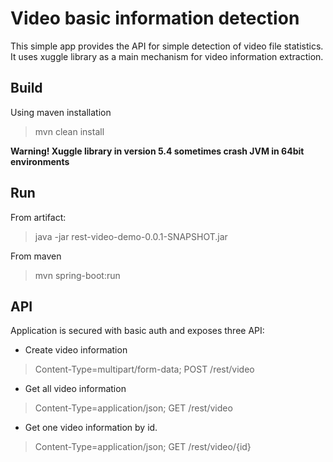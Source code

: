 # Video basic information detection 

This simple app provides the API for simple detection of video file statistics. It uses xuggle library as a main mechanism for video information extraction.

## Build
Using maven installation
> mvn clean install

__Warning! Xuggle library in version 5.4 sometimes crash JVM in 64bit environments__

## Run 
From artifact: 
> java -jar rest-video-demo-0.0.1-SNAPSHOT.jar

From maven
> mvn spring-boot:run

## API 
Application is secured with basic auth and exposes three API: 
* Create video information
> Content-Type=multipart/form-data; 
> POST /rest/video
* Get all video information
> Content-Type=application/json; 
> GET /rest/video
* Get one video information by id. 
> Content-Type=application/json; 
> GET /rest/video/{id}
